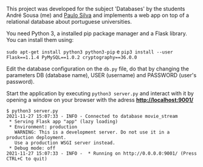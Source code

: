 This project was developed for the subject 'Databases' by the students André Sousa (me) and [Paulo Silva](https://github.com/Panda-Hacks) and implements a web app on top of a relational database about portuguese universities.

You need Python 3, a installed pip package manager and a Flask library. You can install them using:

``` sudo apt-get install python3 python3-pip ``` e  ``` pip3 install --user Flask==1.1.4 PyMySQL==1.0.2 cryptography==36.0.0 ```

Edit the database configuration on the ```db.py``` file, do that by changing the parameters DB (database name), USER (username) and PASSWORD (user's password).

Start the application by executing ```python3 server.py``` and interact with it by opening a window on your browser with the adress [__http://localhost:9001/__](http://localhost:9001/) 

```
$ python3 server.py
2021-11-27 15:07:33 - INFO - Connected to database movie_stream
 * Serving Flask app "app" (lazy loading)
 * Environment: production
   WARNING: This is a development server. Do not use it in a production deployment.
   Use a production WSGI server instead.
 * Debug mode: off
2021-11-27 15:07:33 - INFO -  * Running on http://0.0.0.0:9001/ (Press CTRL+C to quit)
```
